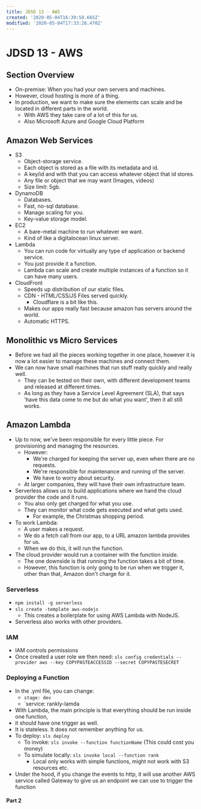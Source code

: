 ```yaml
---
title: JDSD 13 - AWS
created: '2020-05-04T16:39:58.665Z'
modified: '2020-05-04T17:33:26.470Z'
---
```


# JDSD 13 - AWS

## Section Overview

* On-premise: When you had your own servers and machines.
* However, cloud hosting is more of a thing.
* In production, we want to make sure the elements can scale and be located in different parts in the world.
  * With AWS they take care of a lot of this for us.
  * Also Microsoft Azure and Google Cloud Platform

## Amazon Web Services

* S3
  * Object-storage service.
  * Each object is stored as a file with its metadata and id.
  * A key/id and with that you can access whatever object that id stores.
  * Any file or object that we may want (Images, videos)
  * Size limit: 5gb.
* DynamoDB
  * Databases.
  * Fast, no-sql database.
  * Manage scaling for you.
  * Key-value storage model.
* EC2
  * A bare-metal machine to run whatever we want.
  * Kind of like a digitalocean linux server.
* Lambda
  * You can run code for virtually any type of application or backend service.
  * You just provide it a function.
  * Lambda can scale and create multiple instances of a function so it can have many users.
* CloudFront
  * Speeds up distribution of our static files.
  * CDN - HTML/CSS/JS Files served quickly.
    * Cloudflare is a bit like this.
  * Makes our apps really fast because amazon has servers around the world.
  * Automatic HTTPS.

## Monolithic vs Micro Services

* Before we had all the pieces working together in one place, however it is now a lot easier to manage these machines and connect them.
* We can now have small machines that run stuff really quickly and really well.
  * They can be tested on their own, with different development teams and released at different times.
  * As long as they have a Service Level Agreement (SLA), that says 'have this data come to me but do what you want', then it all still works.

## Amazon Lambda

* Up to now, we've been responsible for every little piece. For provisioning and managing the resources.
  * However:
    * We're charged for keeping the server up, even when there are no requests.
    * We're responsible for maintenance and running of the server.
    * We have to worry about security.
  * At larger companies, they will have their own infrastructure team.
* Serverless allows us to build applications where we hand the cloud provider the code and it runs.
  * You also only get charged for what you use.
  * They can monitor what code gets executed and what gets used.
    * For example, the Christmas shopping period.
* To work Lambda:
  * A user makes a request.
  * We do a fetch call from our app, to a URL amazon lambda provides for us.
  * When we do this, it will run the function.
* The cloud provider would run a container with the function inside.
  * The one downside is that running the function takes a bit of time.
  * However, this function is only going to be run when we trigger it, other than that, Amazon don't charge for it.


### Serverless

* `npm install -g serverless`
* `sls create -template aws-nodejs`
  * This creates a boilerplate for using AWS Lambda with NodeJS.
* Serverless also works with other providers.

### IAM

* IAM controls permissions
* Once created a user role we then need: `sls config credentials --provider aws --key COPYPASTEACCESSID --secret COPYPASTESECRET`

### Deploying a Function

* In the .yml file, you can change:
  * `stage: dev`
  * `service: rankly-lamda
* With Lambda, the main principle is that everything should be run inside one function, 
* it should have one trigger as well.
* It is stateless. It does not remember anything for us.
* To deploy: `sls deploy`
  * To invoke: `sls invoke --function functionName` (This could cost you money)
  * To simulate locally: `sls invoke local --function rank`
    * Local only works with simple functions, might not work with S3 resources etc.
* Under the hood, if you change the events to http, it will use another AWS service called Gateway to give us an endpoint we can use to trigger the function

#### Part 2




